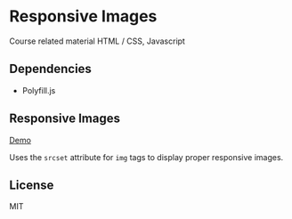 # Responsive Images

Course related material HTML / CSS, Javascript

## Dependencies

* Polyfill.js

## Responsive Images

[Demo](http://lib.minus.nz/responsive-images/)

Uses the `srcset` attribute for `img` tags to display proper responsive images.

## License

MIT

